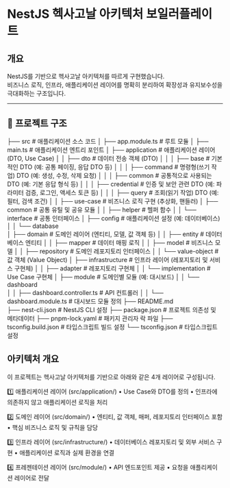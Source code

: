 # NestJS 헥사고날 아키텍처 보일러플레이트

## 개요
NestJS를 기반으로 헥사고날 아키텍처를 따르게 구현했습니다.  
비즈니스 로직, 인프라, 애플리케이션 레이어를 명확히 분리하여 확장성과 유지보수성을 극대화하는 구조입니다.

---

## 📂 프로젝트 구조

├── src                        # 애플리케이션 소스 코드
│   ├── app.module.ts          # 루트 모듈
│   ├── main.ts                # 애플리케이션 엔트리 포인트
│   ├── application            # 애플리케이션 레이어 (DTO, Use Case)
│   │   ├── dto                # 데이터 전송 객체 (DTO)
│   │   │   ├── base           # 기본적인 DTO (예: 공통 페이징, 응답 DTO 등)
│   │   │   ├── command        # 명령형(쓰기 작업) DTO (예: 생성, 수정, 삭제 요청)
│   │   │   ├── common         # 공통적으로 사용되는 DTO (예: 기본 응답 형식 등)
│   │   │   ├── credential     # 인증 및 보안 관련 DTO (예: 파라미터 검증, 로그인, 액세스 토큰 등)
│   │   │   ├── query          # 조회(읽기 작업) DTO (예: 필터, 검색 조건)
│   │   ├── use-case           # 비즈니스 로직 구현 (추상화, 핸들러)
│   ├── common                 # 공통 유틸 및 공유 모듈
│   │   ├── helper             # 헬퍼 함수
│   │   └── interface          # 공통 인터페이스
│   ├── config                 # 애플리케이션 설정 (예: 데이터베이스)
│   │   └── database           
│   ├── domain                 # 도메인 레이어 (엔티티, 모델, 값 객체 등)
│   │   ├── entity             # 데이터베이스 엔티티
│   │   ├── mapper             # 데이터 매핑 로직
│   │   ├── model              # 비즈니스 모델
│   │   ├── repository         # 도메인 레포지토리 인터페이스
│   │   └── value-object       # 값 객체 (Value Object)
│   ├── infrastructure         # 인프라 레이어 (레포지토리 및 서비스 구현체)
│   │   ├── adapter            # 레포지토리 구현체
│   │   └── implementation     # Use Case 구현체
│   ├── module                 # 도메인별 모듈 (예: 대시보드)
│   │   └── dashboard          
│   │       ├── dashboard.controller.ts  # API 컨트롤러
│   │       └── dashboard.module.ts      # 대시보드 모듈 정의
├── README.md                  
├── nest-cli.json              # NestJS CLI 설정
├── package.json               # 프로젝트 의존성 및 메타데이터
├── pnpm-lock.yaml             # 패키지 관리자 락 파일
├── tsconfig.build.json        # 타입스크립트 빌드 설정
└── tsconfig.json              # 타입스크립트 설정


## 아키텍처 개요
이 프로젝트는 헥사고날 아키텍처를 기반으로 아래와 같은 4개 레이어로 구성됩니다.

1️⃣ 애플리케이션 레이어 (src/application/)
	•	Use Case와 DTO를 정의
	•	인프라에 의존하지 않고 애플리케이션 로직을 처리

2️⃣ 도메인 레이어 (src/domain/)
	•	엔티티, 값 객체, 매퍼, 레포지토리 인터페이스 포함
	•	핵심 비즈니스 로직 및 규칙을 담당

3️⃣ 인프라 레이어 (src/infrastructure/)
	•	데이터베이스 레포지토리 및 외부 서비스 구현
	•	애플리케이션 로직과 실제 환경을 연결

4️⃣ 프레젠테이션 레이어 (src/module/)
	•	API 엔드포인트 제공
	•	요청을 애플리케이션 레이어로 전달